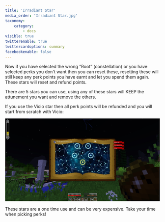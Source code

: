 ```yaml
---
title: 'Irradiant Star'
media_order: 'Irradiant Star.jpg'
taxonomy:
    category:
        - docs
visible: true
twitterenable: true
twittercardoptions: summary
facebookenable: false
---
```


Now if you have selected the wrong “Root” (constellation) or you have selected perks you don't want then you can reset these, resetting these will still keep any perk points you have earnt and let you spend them again. These stars will reset and refund points.

There are 5 stars you can use, using any of these stars will KEEP the attunement you want and remove the others.

If you use the Vicio star then all perk points will be refunded and you will start from scratch with Vicio:

![](Irradiant%20Star.jpg)

These stars are a one time use and can be very expensive. Take your time when picking perks!
